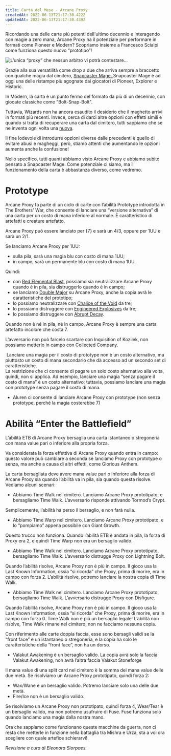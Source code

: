 ```yaml
---
title: Carta del Mese - Arcane Proxy
createdAt: 2022-06-13T21:17:30.422Z
updatedAt: 2022-06-13T21:17:30.439Z
---
```

Ricordando una delle carte più potenti dell'ultimo decennio e interagendo con magie a zero mana, Arcane Proxy ha il potenziale per performare in formati come Pioneer e Modern? Scopriamo insieme a Francesco Scialpi come funziona questo nuovo “prototipo”!

![L’unica “proxy” che nessun arbitro vi potrà contestare…](/uploads/bro-319-arcane-proxy.jpg)

Grazie alla sua versatilità come drop a due che arriva sempre a braccetto con qualche magia dal cimitero, [Snapcaster Mage. ](https://gatherer.wizards.com/Pages/Card/Details.aspx?multiverseid=274129)<Card>Snapcaster Mage</Card> è ad oggi una delle ristampe più agognate dai giocatori di Pioneer, Explorer e Historic.

In Modern, la carta è un punto fermo del formato da più di un decennio, con giocate classiche come "Bolt-Snap-Bolt".

Tuttavia, Wizards non ha ancora esaudito il desiderio che il maghetto arrivi in ​​formati più recenti. Invece, cerca di darci altre opzioni con effetti simili e quando si tratta di recuperare una carta dal cimitero, tutti sappiamo che se ne inventa ogni volta una [nuova](<https://old.italianmagicjudges.net/index.php?p=articoli&id=2728)>).

Il fine lodevole di introdurre opzioni diverse dalle precedenti è quello di evitare abusi e magheggi, però, stiamo attenti che aumentando le opzioni aumenta anche la confusione!

Nello specifico, tutti quanti abbiamo visto Arcane Proxy e abbiamo subito pensato a Snapcaster Mage. Come potenziale ci siamo, ma il funzionamento della carta è abbastanza diverso, come vedremo.

# Prototype

Arcane Proxy fa parte di un ciclo di carte con l’abilità Prototype introdotta in The Brothers' War, che consente di lanciare una “versione alternativa” di una carta per un costo di mana inferiore al normale. È caratteristico di artefatti e creature artefatto.

Arcane Proxy può essere lanciato per {7} e sarà un 4/3, oppure per 1UU e sarà un 2/1.

Se lanciamo Arcane Proxy per 1UU:

* sulla pila, sarà una magia blu con costo di mana 1UU;
* in campo, sarà un permanente blu con costo di mana 1UU.

Quindi:

* con [Red Elemental Blast](https://gatherer.wizards.com/Pages/Card/Details.aspx?name=red%20elemental%20blast), possiamo sia neutralizzare Arcane Proxy quando è in pila, sia distruggerlo quando è in campo;
* se lanciamo [Double Major](https://gatherer.wizards.com/Pages/Card/Details.aspx?name=Double%20Major) su Arcane Proxy, anche la copia avrà le caratteristiche del prototipo;
* lo possiamo neutralizzare con [Chalice of the Void](https://gatherer.wizards.com/pages/card/details.aspx?multiverseid=48326) da tre;
* lo possiamo distruggere con [Engineered Explosives](https://gatherer.wizards.com/pages/card/Details.aspx?multiverseid=50139) da tre;
* lo possiamo distruggere con [Abrupt Decay](https://gatherer.wizards.com/Pages/Card/Details.aspx?multiverseid=512820).

Quando non è né in pila, né in campo, Arcane Proxy è sempre una carta artefatto incolore che costa 7.

L’avversario non può farcelo scartare con Inquisition of Kozilek, non possiamo metterlo in campo con Collected Company.

 Lanciare una magia per il costo di prototype non è un costo alternativo, ma piuttosto un costo di mana secondario che dà accesso ad un secondo set di caratteristiche.\
La restrizione che ci consente di pagare un solo costo alternativo alla volta, quindi, non si applica. Ad esempio, lanciare una magia “senza pagare il costo di mana” è un costo alternativo; tuttavia, possiamo lanciare una magia con prototype senza pagare il costo di mana.

* Aluren ci consente di lanciare Arcane Proxy con prototype (non senza prototype, perché la magia costerebbe 7)

# Abilità “Enter the Battlefield”

L’abilità ETB di Arcane Proxy bersaglia una carta istantaneo o stregoneria con mana value pari o inferiore alla propria forza.

Va considerata la forza effettiva di Arcane Proxy quando entra in campo: questo valore può cambiare a seconda se lanciamo Proxy con prototype o senza, ma anche a causa di altri effetti, come Glorious Anthem.

La carta bersagliata deve avere mana value pari o inferiore alla forza di Arcane Proxy sia quando l’abilità va in pila, sia quando questa risolve. Vediamo alcuni scenari:

* Abbiamo Time Walk nel cimitero. Lanciamo Arcane Proxy prototipato, e bersagliamo Time Walk. L’avversario risponde attivando Tormod’s Crypt.

Semplicemente, l’abilità ha perso il bersaglio, e non farà nulla.

* Abbiamo Time Warp nel cimitero. Lanciamo Arcane Proxy prototipato, e lo “pompiamo” appena possibile con Giant Growth.

Questo trucco non funziona. Quando l’abilità ETB è andata in pila, la forza di Proxy era 2, e quindi Time Warp non era un bersaglio valido.

* Abbiamo Time Walk nel cimitero. Lanciamo Arcane Proxy prototipato, bersagliamo Time Walk. L’avversario distrugge Proxy con Lightning Bolt.

Quando l’abilità risolve, Arcane Proxy non è più in campo. Il gioco usa la Last Known Information, ossia “si ricorda” che Proxy, prima di morire, era in campo con forza 2. L’abilità risolve, potremo lanciare la nostra copia di Time Walk.

* Abbiamo Time Walk nel cimitero. Lanciamo Arcane Proxy prototipato, bersagliamo Time Walk. L’avversario distrugge Proxy con Disfigure.

Quando l’abilità risolve, Arcane Proxy non è più in campo. Il gioco usa la Last Known Information, ossia “si ricorda” che Proxy, prima di morire, era in campo con forza 0. Time Walk non è più un bersaglio legale! L’abilità non risolve, Time Walk rimane nel cimitero, non ne facciamo nessuna copia.

Con riferimento alle carte doppia faccia, esse sono bersagli validi se la “front face” è un istantaneo o stregoneria, e la copia ha solo le caratteristiche della “front face”, non ha un dorso.

* Valakut Awakening è un bersaglio valido. La copia avrà solo la faccia Valakut Awakening, non avrà l’altra faccia Valakut Stoneforge

Il mana value di una split card nel cimitero è la somma dei mana value delle due metà. Se risolviamo un Arcane Proxy prototipato, quindi forza 2:

* Wax/Wane è un bersaglio valido. Potremo lanciare solo una delle due metà.
* Fire/Ice non è un bersaglio valido.

Se risolviamo un Arcane Proxy non prototipato, quindi forza 4, Wear/Tear è un bersaglio valido, ma non potremo usufruire di Fuse. Fuse funziona solo quando lanciamo una magia dalla nostra mano.

Ora che sappiamo come funzionano queste macchine da guerra, non ci resta che metterle in funzione nella battaglia tra Mishra e Urza, sta a voi ora scegliere con quale artefice schierarvi!

*Revisione a cura di Eleonora Siorpaes.*